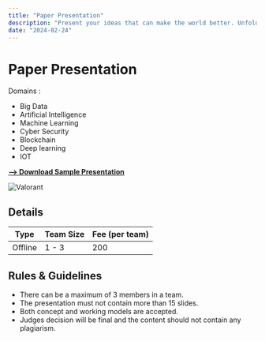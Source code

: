 ```yaml
---
title: "Paper Presentation"
description: "Present your ideas that can make the world better. Unfolding Ideas, Inspiring Minds: Your Paper, Our Platform."
date: "2024-02-24"
---
```


# Paper Presentation

Domains :

-   Big Data
-   Artificial Intelligence 
-   Machine Learning
-   Cyber Security
-   Blockchain
-   Deep learning
-   IOT

<a href="/downloads/paper_presentation_template" download="TEMPLATE.pptx">**--> Download Sample Presentation**</a>

<div class="lg:flex">
<img src="/posters/2024/paperpresentation.jpg" alt="Valorant" class="w-full lg:w-96 mx-auto object-cover" />
</div>


## Details

| Type    | Team Size | Fee (per team) |
| ------- | --------- | -------------- |
| Offline | 1 - 3     | 200            |

## Rules & Guidelines

-   There can be a maximum of 3 members in a team.
-   The presentation must not contain more than 15 slides.
-   Both concept and working models are accepted.
-   Judges decision will be final and the content should not contain any plagiarism.

